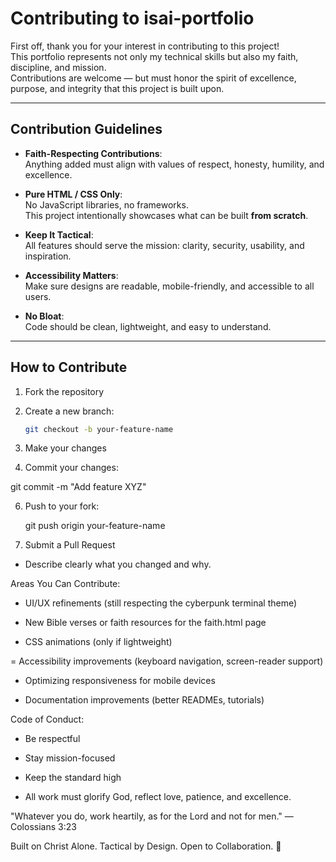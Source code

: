 # Contributing to isai-portfolio

First off, thank you for your interest in contributing to this project!  
This portfolio represents not only my technical skills but also my faith, discipline, and mission.  
Contributions are welcome — but must honor the spirit of excellence, purpose, and integrity that this project is built upon.

---

## Contribution Guidelines

- **Faith-Respecting Contributions**:  
  Anything added must align with values of respect, honesty, humility, and excellence.

- **Pure HTML / CSS Only**:  
  No JavaScript libraries, no frameworks.  
  This project intentionally showcases what can be built **from scratch**.

- **Keep It Tactical**:  
  All features should serve the mission: clarity, security, usability, and inspiration.

- **Accessibility Matters**:  
  Make sure designs are readable, mobile-friendly, and accessible to all users.

- **No Bloat**:  
  Code should be clean, lightweight, and easy to understand.

---

## How to Contribute

1. Fork the repository
2. Create a new branch:  
   ```bash
   git checkout -b your-feature-name
3. Make your changes

4. Commit your changes:
   
git commit -m \"Add feature XYZ\"

6. Push to your fork:
   
   git push origin your-feature-name
   
6. Submit a Pull Request
   
- Describe clearly what you changed and why.

Areas You Can Contribute:

- UI/UX refinements (still respecting the cyberpunk terminal theme)

- New Bible verses or faith resources for the faith.html page

- CSS animations (only if lightweight)

= Accessibility improvements (keyboard navigation, screen-reader support)

- Optimizing responsiveness for mobile devices

- Documentation improvements (better READMEs, tutorials)
  

Code of Conduct:

- Be respectful

- Stay mission-focused

- Keep the standard high

- All work must glorify God, reflect love, patience, and excellence.

"Whatever you do, work heartily, as for the Lord and not for men."
— Colossians 3:23

Built on Christ Alone. Tactical by Design. Open to Collaboration. 🙏


